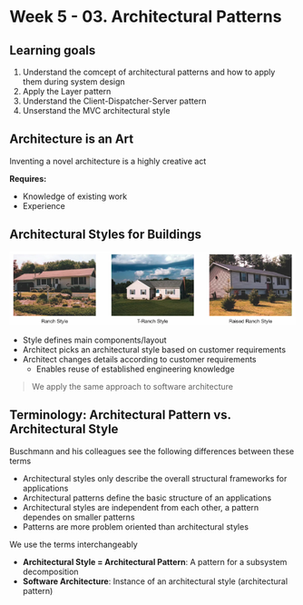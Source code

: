 # Week 5 - 03. Architectural Patterns

## Learning goals

1. Understand the comcept of architectural patterns and how to apply them during system design
2. Apply the Layer pattern
3. Understand the Client-Dispatcher-Server pattern
4. Unserstand the MVC architectural style

## Architecture is an Art
Inventing a novel architecture is a highly creative act

**Requires:**

* Knowledge of existing work
* Experience

## Architectural Styles for Buildings

![Imagem01](./assets/03/image01.png)

* Style defines main components/layout
* Architect picks an architectural style based on customer requirements
* Architect changes details according to customer requirements
    * Enables reuse of established engineering knowledge

> We apply the same approach to software architecture

## Terminology: Architectural Pattern vs. Architectural Style
Buschmann and his colleagues see the following differences between these terms

* Architectural styles only describe the overall structural frameworks for applications
* Architectural patterns define the basic structure of an applications
* Architectural styles are independent from each other, a pattern dependes on smaller patterns
* Patterns are more problem oriented than architectural styles

We use the terms interchangeably

* **Architectural Style = Architectural Pattern**: A pattern for a subsystem decomposition
* **Software Architecture**: Instance of an architectural style (architectural pattern)